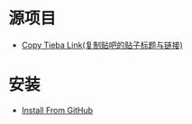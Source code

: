 # 源项目
* [Copy Tieba Link(复制贴吧的贴子标题与链接)](https://greasyfork.org/en/scripts/17375-copy-tieba-link)
# 安装
- [Install From GitHub]()